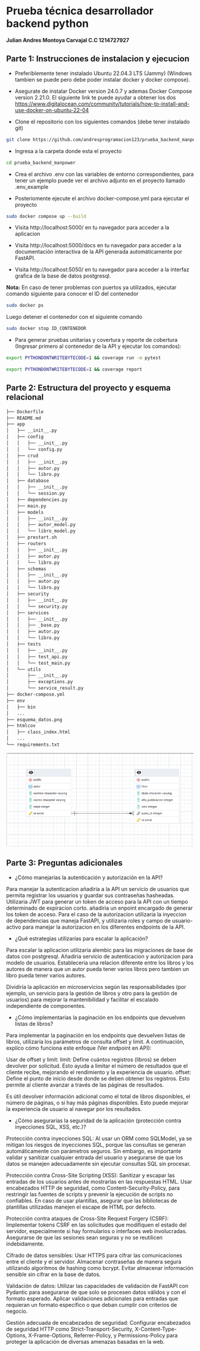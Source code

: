 # Prueba técnica desarrollador backend python 

**Julian Andres Montoya Carvajal C.C 1214727927**

## Parte 1: Instrucciones de instalacion y ejecucion

* Preferiblemente tener instalado Ubuntu 22.04.3 LTS (Jammy) (Windows tambien se puede pero debe poder instalar docker y docker compose).

* Asegurate de instalar Docker version 24.0.7 y ademas Docker Compose version 2.21.0. El siguiente link te puede ayudar a obtener los dos https://www.digitalocean.com/community/tutorials/how-to-install-and-use-docker-on-ubuntu-22-04

* Clone el repositorio con los siguientes comandos (debe tener instalado git)

```bash
git clone https://github.com/andresprogramacion123/prueba_backend_manpower.git
```

* Ingresa a la carpeta donde esta el proyecto

```bash
cd prueba_backend_manpower
```

* Crea el archivo .env con las variables de entorno correspondientes, para tener un ejemplo puede ver el archivo adjunto en el proyecto llamado .env_example

* Posteriomente ejecute el archivo docker-compose.yml para ejecutar el proyecto

```bash
sudo docker compose up --build
```

* Visita http://localhost:5000/ en tu navegador para acceder a la aplicacion

* Visita http://localhost:5000/docs en tu navegador para acceder a la documentación interactiva de la API generada automáticamente por FastAPI.

* Visita http://localhost:5050/ en tu navegador para acceder a la interfaz grafica de la base de datos postgresql.

**Nota:** En caso de tener problemas con puertos ya utilizados, ejecutar comando siguiente para conocer el ID del contenedor

```bash
sudo docker ps
```

Luego detener el contenedor con el siguiente comando

```bash
sudo docker stop ID_CONTENEDOR
```

* Para generar pruebas unitarias y covertura y reporte de cobertura (Ingresar primero al contenedor de la API y ejecutar los comandos):

```bash
export PYTHONDONTWRITEBYTECODE=1 && coverage run -m pytest
```

```bash
export PYTHONDONTWRITEBYTECODE=1 && coverage report
```

## Parte 2: Estructura del proyecto y esquema relacional

```bash
├── Dockerfile
├── README.md
├── app
│   ├── __init__.py
│   ├── config
│   │   ├── __init__.py
│   │   └── config.py
│   ├── crud
│   │   ├── __init__.py
│   │   ├── autor.py
│   │   └── libro.py
│   ├── database
│   │   ├── __init__.py
│   │   └── session.py
│   ├── dependencies.py
│   ├── main.py
│   ├── models
│   │   ├── __init__.py
│   │   ├── autor_model.py
│   │   └── libro_model.py
│   ├── prestart.sh
│   ├── routers
│   │   ├── __init__.py
│   │   ├── autor.py
│   │   └── libro.py
│   ├── schemas
│   │   ├── __init__.py
│   │   ├── autor.py
│   │   └── libro.py
│   ├── security
│   │   ├── __init__.py
│   │   └── security.py
│   ├── services
│   │   ├── __init__.py
│   │   ├── _base.py
│   │   ├── autor.py
│   │   └── libro.py
│   ├── tests
│   │   ├── __init__.py
│   │   ├── test_api.py
│   │   └── test_main.py
│   └── utils
│       ├── __init__.py
│       ├── exceptions.py
│       └── service_result.py
├── docker-compose.yml
├── env
│   ├── bin
│   ...
├── esquema_datos.png
├── htmlcov
│   ├── class_index.html
│   ...
└── requirements.txt
```

![Esquemna de datos](esquema_datos.png)

## Parte 3: Preguntas adicionales

* ¿Cómo manejarías la autenticación y autorización en la API?

Para manejar la autenticacion añadiria a la API un servicio de usuarios que permita registrar los usuarios y guardar sus contraseñas hasheadas. Utilizaria JWT para generar un token de acceso para la API con un tiempo determinado de expiracion corto. añadiria un enpoint encargado de generar los token de acceso. Para el caso de la autorizacion utilizaria la inyeccion de dependencias que maneja FastAPI, y utilizaria roles y campo de usuario-activo para manejar la autorizacion en los diferentes endpoints de la API.

* ¿Qué estrategias utilizarías para escalar la aplicación?

Para escalar la aplicacion utilizaria alembic para las migraciones de base de datos con postgresql.
Añadiria servicio de autenticacion y autorizacion para modelo de usuarios. Estableceria una relacion diferente entre los libros y los autores de manera que un autor pueda tener varios libros pero tambien un libro pueda tener varios autores. 

Dividiría la aplicación en microservicios según las responsabilidades (por ejemplo, un servicio para la gestión de libros y otro para la gestión de usuarios) para mejorar la mantenibilidad y facilitar el escalado independiente de componentes.

* ¿Cómo implementarías la paginación en los endpoints que devuelven listas de libros?

Para implementar la paginación en los endpoints que devuelven listas de libros, utilizaría los parámetros de consulta offset y limit. A continuación, explico cómo funciona este enfoque (Ver endpoint en API):

Usar de offset y limit: 
limit: Define cuántos registros (libros) se deben devolver por solicitud. Esto ayuda a limitar el número de resultados que el cliente recibe, mejorando el rendimiento y la experiencia de usuario.
offset: Define el punto de inicio desde donde se deben obtener los registros. Esto permite al cliente avanzar a través de las páginas de resultados.

Es útil devolver información adicional como el total de libros disponibles, el número de páginas, o si hay más páginas disponibles. Esto puede mejorar la experiencia de usuario al navegar por los resultados.

* ¿Cómo asegurarías la seguridad de la aplicación (protección contra inyecciones SQL, XSS, etc.)?

Protección contra inyecciones SQL: Al usar un ORM como SQLModel, ya se mitigan los riesgos de inyecciones SQL, porque las consultas se generan automáticamente con parámetros seguros. Sin embargo, es importante validar y sanitizar cualquier entrada del usuario y asegurarse de que los datos se manejen adecuadamente sin ejecutar consultas SQL sin procesar.

Protección contra Cross-Site Scripting (XSS): Sanitizar y escapar las entradas de los usuarios antes de mostrarlas en las respuestas HTML. Usar encabezados HTTP de seguridad, como Content-Security-Policy, para restringir las fuentes de scripts y prevenir la ejecución de scripts no confiables. En caso de usar plantillas, asegurar que las bibliotecas de plantillas utilizadas manejen el escape de HTML por defecto.

Protección contra ataques de Cross-Site Request Forgery (CSRF): Implementar tokens CSRF en las solicitudes que modifiquen el estado del servidor, especialmente si hay formularios o interfaces web involucradas. Asegurarse de que las sesiones sean seguras y no se reutilicen indebidamente.

Cifrado de datos sensibles: Usar HTTPS para cifrar las comunicaciones entre el cliente y el servidor.
Almacenar contraseñas de manera segura utilizando algoritmos de hashing como bcrypt.
Evitar almacenar información sensible sin cifrar en la base de datos.

Validación de datos: Utilizar las capacidades de validación de FastAPI con Pydantic para asegurarse de que solo se procesen datos válidos y con el formato esperado.
Aplicar validaciones adicionales para entradas que requieran un formato específico o que deban cumplir con criterios de negocio.

Gestión adecuada de encabezados de seguridad: Configurar encabezados de seguridad HTTP como Strict-Transport-Security, X-Content-Type-Options, X-Frame-Options, Referrer-Policy, y Permissions-Policy para proteger la aplicación de diversas amenazas basadas en la web.